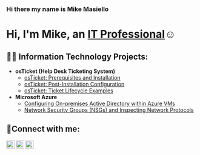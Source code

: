 ### Hi there my name is Mike Masiello 
<h1>Hi, I'm Mike, an <a href="https://linkedin.com/in/">IT Professional</a>☺</h1>

<h2>👨‍💻 Information Technology Projects:</h2>

- <b>osTicket (Help Desk Ticketing System)</b>
  - [osTicket: Prerequisites and Installation](https://github.com/Mikemasie/osticket-prereqs)
  - [osTicket: Post-Installation Configuration](https://github.com/Mikemasie/post-install-config)
  - [osTicket: Ticket Lifecycle Examples](https://github.com/Mikemasie/ticket-lifecycle)
- <b>Microsoft Azure</b>
  - [Configuring On-premises Active Directory within Azure VMs](https://github.com/Mikemasie/configure-ad)
  - [Network Security Groups (NSGs) and Inspecting Network Protocols](https://github.com/Mikmasie/azure-network-protocols)

<h2>🤳Connect with me:</h2>

[<img align="left" alt="Josh | Twitter" width="22px" src="https://cdn.jsdelivr.net/npm/simple-icons@v3/icons/twitter.svg" />][twitter]
[<img align="left" alt="Josh | LinkedIn" width="22px" src="https://cdn.jsdelivr.net/npm/simple-icons@v3/icons/linkedin.svg" />][linkedin]
[<img align="left" alt="Josh | Instagram" width="22px" src="https://cdn.jsdelivr.net/npm/simple-icons@v3/icons/instagram.svg" />][instagram]

[twitter]: https://twitter.com/
[instagram]: https://www.instagram.com/
[linkedin]: https://linkedin.com/in/
<!--
**Mikemasie/Mikemasie** is a ✨ _special_ ✨ repository because its `README.md` (this file) appears on your GitHub profile.

Here are some ideas to get you started:

- 🔭 I’m currently working on ...
- 🌱 I’m currently learning ...
- 👯 I’m looking to collaborate on ...
- 🤔 I’m looking for help with ...
- 💬 Ask me about ...
- 📫 How to reach me: ...
- 😄 Pronouns: ...
- ⚡ Fun fact: ...
-->
